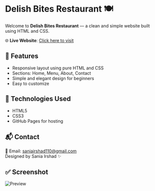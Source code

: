 # Delish Bites Restaurant 🍽️

Welcome to **Delish Bites Restaurant** — a clean and simple website built using HTML and CSS.

🌐 **Live Website**: [Click here to visit](https://sania1125.github.io/delish-bites-restaurant/)

## 📌 Features
- Responsive layout using pure HTML and CSS
- Sections: Home, Menu, About, Contact
- Simple and elegant design for beginners
- Easy to customize

## 📂 Technologies Used
- HTML5
- CSS3
- GitHub Pages for hosting

## 📬 Contact
📧 Email: saniairshad110@gmail.com  
Designed by Sania Irshad ✨

## ✅ Screenshot
![Preview](https://user-images.githubusercontent.com/0000000/your-screenshot.png)
